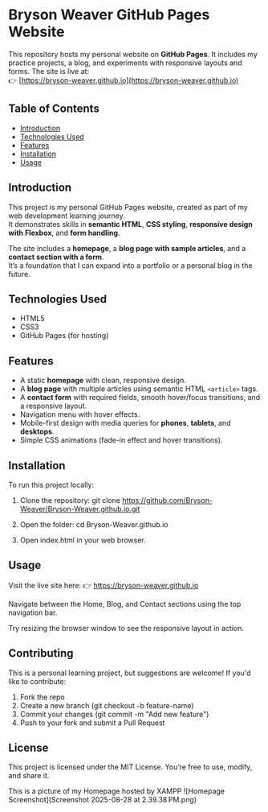 # Bryson Weaver GitHub Pages Website

This repository hosts my personal website on **GitHub Pages**. It includes my practice projects, a blog, and experiments with responsive layouts and forms. The site is live at:  
👉 [https://bryson-weaver.github.io](https://bryson-weaver.github.io)

## Table of Contents

- [Introduction](#introduction)
- [Technologies Used](#technologies-used)
- [Features](#features)
- [Installation](#installation)
- [Usage](#usage)

## Introduction

This project is my personal GitHub Pages website, created as part of my web development learning journey.  
It demonstrates skills in **semantic HTML**, **CSS styling**, **responsive design with Flexbox**, and **form handling**.  

The site includes a **homepage**, a **blog page with sample articles**, and a **contact section with a form**.  
It’s a foundation that I can expand into a portfolio or a personal blog in the future.

## Technologies Used

- HTML5
- CSS3
- GitHub Pages (for hosting)

## Features

- A static **homepage** with clean, responsive design.
- A **blog page** with multiple articles using semantic HTML `<article>` tags.
- A **contact form** with required fields, smooth hover/focus transitions, and a responsive layout.
- Navigation menu with hover effects.
- Mobile-first design with media queries for **phones**, **tablets**, and **desktops**.
- Simple CSS animations (fade-in effect and hover transitions).

## Installation

To run this project locally:

1. Clone the repository:
   git clone https://github.com/Bryson-Weaver/Bryson-Weaver.github.io.git

2. Open the folder:
cd Bryson-Weaver.github.io

3. Open index.html in your web browser.

## Usage

Visit the live site here:
👉 https://bryson-weaver.github.io

Navigate between the Home, Blog, and Contact sections using the top navigation bar.

Try resizing the browser window to see the responsive layout in action.

## Contributing

This is a personal learning project, but suggestions are welcome!
If you'd like to contribute:

1. Fork the repo
2. Create a new branch (git checkout -b feature-name)
3. Commit your changes (git commit -m "Add new feature")
4. Push to your fork and submit a Pull Request

## License

This project is licensed under the MIT License. You’re free to use, modify, and share it.

This is a picture of my Homepage hosted by XAMPP
![Homepage Screenshot](Screenshot 2025-08-28 at 2.39.38 PM.png)
